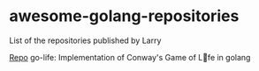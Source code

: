 # awesome-golang-repositories
List of the repositories published by Larry

[Repo](https://github.com/jahnestacado/go-life) go-life: Implementation of Conway's Game of L:seedling:fe in golang 
